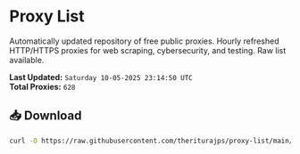 # Proxy List

Automatically updated repository of free public proxies. Hourly refreshed HTTP/HTTPS proxies for web scraping, cybersecurity, and testing. Raw list available.

**Last Updated:** `Saturday 10-05-2025 23:14:50 UTC`  
**Total Proxies:** `628`

## 📥 Download
```bash
curl -O https://raw.githubusercontent.com/theriturajps/proxy-list/main/proxies.txt
